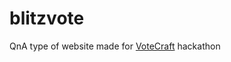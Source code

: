 # blitzvote
QnA type of website made for [VoteCraft](https://ec.europa.eu/lithuania/events/votecraft-hakatonas_lt) hackathon
